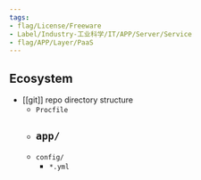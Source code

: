 ```yaml
---
tags:
- flag/License/Freeware
- Label/Industry-工业科学/IT/APP/Server/Service
- flag/APP/Layer/PaaS
---
```


## Ecosystem

- [[git]] repo directory structure
    - `Procfile`
    - `app/`
        - 
    - `config/`
        - `*.yml`

